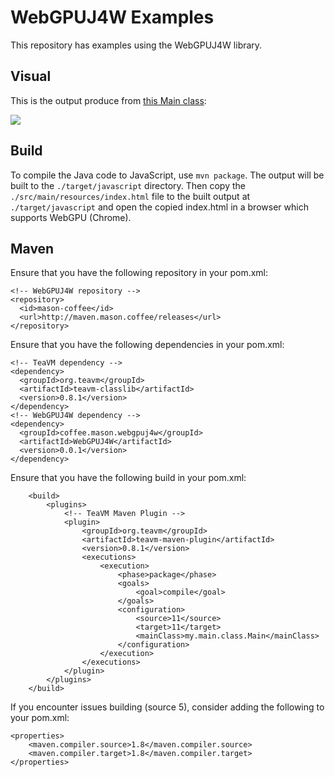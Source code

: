 # WebGPUJ4W Examples
This repository has examples using the WebGPUJ4W library.

## Visual
This is the output produce from [this Main class](https://github.com/masondaniels/WebGPUJ4WExamples/blob/master/src/main/java/coffee/mason/webgpuj4wexamples/TriangleExample.java):

![](https://mason.coffee/gifs/wgteu.gif)

## Build
To compile the Java code to JavaScript, use  ```mvn package```. The output will be built to the ```./target/javascript``` directory. Then copy the ```./src/main/resources/index.html``` file to the built output at ```./target/javascript``` and open the copied index.html in a browser which supports WebGPU (Chrome).

## Maven
Ensure that you have the following repository in your pom.xml:  

```
<!-- WebGPUJ4W repository -->
<repository>
  <id>mason-coffee</id>
  <url>http://maven.mason.coffee/releases</url>
</repository>
```

Ensure that you have the following dependencies in your pom.xml:  
  
  
```
<!-- TeaVM dependency -->
<dependency>
  <groupId>org.teavm</groupId>
  <artifactId>teavm-classlib</artifactId>
  <version>0.8.1</version>
</dependency>
<!-- WebGPUJ4W dependency -->
<dependency>
  <groupId>coffee.mason.webgpuj4w</groupId>
  <artifactId>WebGPUJ4W</artifactId>
  <version>0.0.1</version>
</dependency>
```

Ensure that you have the following build in your pom.xml:  
  
```
	<build>
		<plugins>
			<!-- TeaVM Maven Plugin -->
			<plugin>
				<groupId>org.teavm</groupId>
				<artifactId>teavm-maven-plugin</artifactId>
				<version>0.8.1</version>
				<executions>
					<execution>
						<phase>package</phase>
						<goals>
							<goal>compile</goal>
						</goals>
						<configuration>
							<source>11</source>
							<target>11</target>
							<mainClass>my.main.class.Main</mainClass>
						</configuration>
					</execution>
				</executions>
			</plugin>
		</plugins>
	</build>
```

If you encounter issues building (source 5), consider adding the following to your pom.xml:  

```
<properties>
    <maven.compiler.source>1.8</maven.compiler.source>
    <maven.compiler.target>1.8</maven.compiler.target>
</properties>
```
